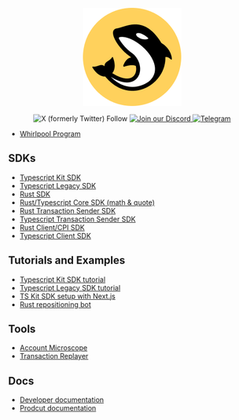 <p align="center">
  <img src="./logomark.png" alt="Orca Logo"/>
</p>
<p align="center">
  <img alt="X (formerly Twitter) Follow" src="https://img.shields.io/twitter/follow/orca_so">
  <a href="https://discord.gg/dHe94wQB">
    <img src="https://dcbadge.limes.pink/api/server/INVITE" alt="Join our Discord" />
  </a>
  <a href="https://t.me/+cXol3WI6dVoyYTM1">
    <img src="https://img.shields.io/badge/Telegram-2CA5E0?style=flat&logo=telegram&logoColor=white" alt="Telegram" />
  </a>
</p>

- [Whirlpool Program](https://github.com/orca-so/whirlpools/tree/main/programs/whirlpool)

## SDKs

- [Typescript Kit SDK](https://github.com/orca-so/whirlpools/tree/main/ts-sdk/whirlpool)
- [Typescript Legacy SDK](https://github.com/orca-so/whirlpools/tree/main/legacy-sdk/whirlpool)
- [Rust SDK](https://github.com/orca-so/whirlpools/tree/main/rust-sdk/whirlpool)
- [Rust/Typescript Core SDK (math & quote)](https://github.com/orca-so/whirlpools/tree/main/rust-sdk/core)
- [Rust Transaction Sender SDK](https://github.com/orca-so/whirlpools/tree/main/rust-sdk/tx-sender)
- [Typescript Transaction Sender SDK](https://github.com/orca-so/whirlpools/tree/main/ts-sdk/tx-sender)
- [Rust Client/CPI SDK](https://github.com/orca-so/whirlpools/tree/main/rust-sdk/client)
- [Typescript Client SDK](https://github.com/orca-so/whirlpools/tree/main/ts-sdk/client)

## Tutorials and Examples

- [Typescript Kit SDK tutorial](https://github.com/orca-so/whirlpools-sdk-tutorial-kit)
- [Typescript Legacy SDK tutorial](https://github.com/orca-so/whirlpools-sdk-tutorial-legacy)
- [TS Kit SDK setup with Next.js](https://github.com/orca-so/whirlpools/tree/main/examples/ts-sdk/next)
- [Rust repositioning bot](https://github.com/orca-so/whirlpools/tree/main/examples/rust-sdk/whirlpool_repositioning_bot)

## Tools

- [Account Microscope](https://github.com/orca-so/account-microscope)
- [Transaction Replayer](https://github.com/orca-so/whirlpool-tx-replayer)

## Docs

- [Developer documentation](https://dev.orca.so/)
- [Prodcut documentation](https://docs.orca.so/)
